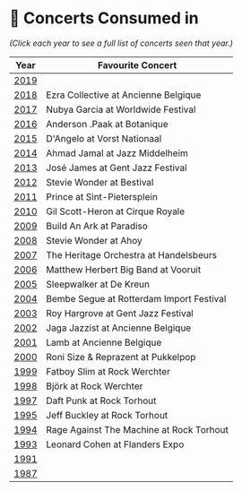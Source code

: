 # 🎤 Concerts Consumed in

_(Click each year to see a full list of concerts seen that year.)_

| Year | Favourite Concert |
| --- | --- |
| [2019](2019.md) |  |
| [2018](2018.md) | Ezra Collective at Ancienne Belgique |
| [2017](2017.md) | Nubya Garcia at Worldwide Festival |
| [2016](2016.md) | Anderson .Paak at Botanique |
| [2015](2015.md) | D'Angelo at Vorst Nationaal |
| [2014](2014.md) | Ahmad Jamal at Jazz Middelheim |
| [2013](2013.md) | José James at Gent Jazz Festival |
| [2012](2012.md) | Stevie Wonder at Bestival |
| [2011](2011.md) | Prince at Sint-Pietersplein |
| [2010](2010.md) | Gil Scott-Heron at Cirque Royale |
| [2009](2009.md) | Build An Ark at Paradiso |
| [2008](2008.md) | Stevie Wonder at Ahoy |
| [2007](2007.md) | The Heritage Orchestra at Handelsbeurs |
| [2006](2006.md) | Matthew Herbert Big Band at Vooruit |
| [2005](2005.md) | Sleepwalker at De Kreun |
| [2004](2004.md) | Bembe Segue at Rotterdam Import Festival |
| [2003](2003.md) | Roy Hargrove at Gent Jazz Festival |
| [2002](2002.md) | Jaga Jazzist at Ancienne Belgique |
| [2001](2001.md) | Lamb at Ancienne Belgique |
| [2000](2000.md) | Roni Size & Reprazent at Pukkelpop |
| [1999](1999.md) | Fatboy Slim at Rock Werchter |
| [1998](1998.md) | Björk at Rock Werchter |
| [1997](1997.md) | Daft Punk at Rock Torhout |
| [1995](1995.md) | Jeff Buckley at Rock Torhout |
| [1994](1994.md) | Rage Against The Machine at Rock Torhout |
| [1993](1993.md) | Leonard Cohen at Flanders Expo |
| [1991](1991.md) |  |
| [1987](1987.md) |  |

